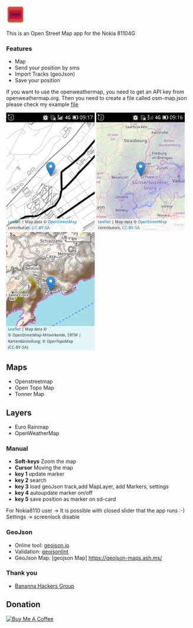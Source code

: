 ![logo](/images/logo.png) 

This is an Open Street Map app for the Nokia 81104G 

### Features
+ Map
+ Send your position by sms
+ Import Tracks (geoJson)
+ Save your position

If you want to use the openweathermap, you need to get an API key from openweathermap.org. Then you need to create a file called osm-map.json please check my example [file](/osm-map.json)



![image-2](/images/image-2.png)
![image-2](/images/image-3.png)
![image-4](/images/image-4.png)

## Maps
+ Openstreetmap
+ Open Topo Map
+ Tonner Map

## Layers
+ Euro Rainmap
+ OpenWeatherMap

### Manual
+ **Soft-keys** Zoom the map
+ **Cursor** Moving the map
+ **key 1** update marker
+ **key 2** search
+ **key 3** load geoJson track,add MapLayer, add Markers, settings
+ **key 4** autoupdate marker on/off
+ **key 5** save position as marker on sd-card 

For Nokia8110 user -> It is possible with closed slider that the app runs :-)
Settings -> screenlock disable
### GeoJson
+ Online tool: [geojson.io](http://geojson.io/#map=1/-55/228)
+ Validation: [geojsonlint](http://geojsonlint.com/)
+ GeoJson Map: [geojson Map] https://geojson-maps.ash.ms/


### Thank you
+ [Bananna Hackers Group](https://groups.google.com/forum/?utm_medium=email&utm_source=footer#!forum/bananahackers)

## Donation
<a href="https://www.buymeacoffee.com/vj6Q8lR" target="_blank"><img src="https://cdn.buymeacoffee.com/buttons/lato-orange.png" alt="Buy Me A Coffee" style="height: 25px !important;width: 108px !important;" ></a>


